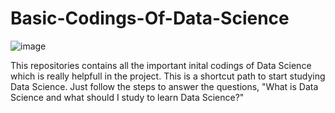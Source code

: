 # Basic-Codings-Of-Data-Science

![image](https://user-images.githubusercontent.com/123791884/229345052-e27b142b-946d-4cc9-ab57-a45a94d0a522.png)



This repositories contains all the important inital codings of Data Science which is really helpfull in the project.
This is a shortcut path to start studying Data Science. Just follow the steps to answer the questions, "What is Data Science and what should I study to learn Data Science?"
